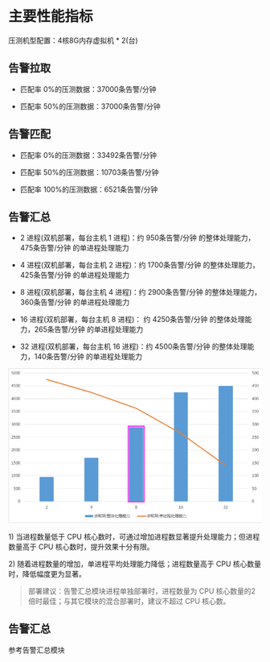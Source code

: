 # 主要性能指标

压测机型配置：4核8G内存虚拟机 \* 2(台)

## 告警拉取

-   匹配率 0%的压测数据：37000条告警/分钟

-   匹配率 50%的压测数据：37000条告警/分钟

## 告警匹配

-   匹配率 0%的压测数据：33492条告警/分钟

-   匹配率 50%的压测数据：10703条告警/分钟

-   匹配率 100%的压测数据：6521条告警/分钟

## 告警汇总

-   2 进程(双机部署，每台主机 1 进程)：约 950条告警/分钟
    的整体处理能力，475条告警/分钟 的单进程处理能力

-   4 进程(双机部署，每台主机 2 进程)：约 1700条告警/分钟
    的整体处理能力，425条告警/分钟 的单进程处理能力

-   8 进程(双机部署，每台主机 4 进程)：约 2900条告警/分钟
    的整体处理能力，360条告警/分钟 的单进程处理能力

-   16 进程(双机部署，每台主机 8 进程)： 约 4250条告警/分钟
    的整体处理能力，265条告警/分钟 的单进程处理能力

-   32 进程(双机部署，每台主机 16 进程)：约 4500条告警/分钟
    的整体处理能力，140条告警/分钟 的单进程处理能力

![-w2020](../media/12a171662488b8df8980c7cc8f9f8d37.png)

1\) 当进程数量低于 CPU 核心数时，可通过增加进程数显著提升处理能力；但进程数量高于 CPU 核心数时，提升效果十分有限。

2\) 随着进程数量的增加，单进程平均处理能力降低；进程数量高于 CPU 核心数量时，降低幅度更为显著。

> 部署建议：告警汇总模块进程单独部署时，进程数量为 CPU 核心数量的2倍时最佳；与其它模块的混合部署时，建议不超过 CPU 核心数。

## 告警汇总

参考告警汇总模块
